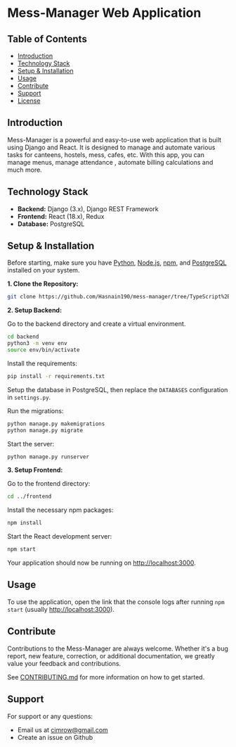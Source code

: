 # Mess-Manager Web Application

## Table of Contents

- [Introduction](#Introduction)
- [Technology Stack](#Technology-Stack)
- [Setup & Installation](#Setup--Installation)
- [Usage](#Usage)
- [Contribute](#Contribute)
- [Support](#Support)
- [License](#License)

## Introduction

Mess-Manager is a powerful and easy-to-use web application that is built using Django and React. It is designed to manage and automate various tasks for canteens, hostels, mess, cafes, etc. With this app, you can manage menus, manage attendance , automate billing calculations and much more.

## Technology Stack

- **Backend:** Django (3.x), Django REST Framework
- **Frontend:** React (18.x), Redux
- **Database:** PostgreSQL

## Setup & Installation

Before starting, make sure you have [Python](https://www.python.org/downloads/), [Node.js](https://nodejs.org/), [npm](https://www.npmjs.com/get-npm), and [PostgreSQL](https://www.postgresql.org/download/) installed on your system.

**1. Clone the Repository:**

```bash
git clone https://github.com/Hasnain190/mess-manager/tree/TypeScript%2Btest
```

**2. Setup Backend:**

Go to the backend directory and create a virtual environment.

```bash
cd backend
python3 -m venv env
source env/bin/activate
```

Install the requirements:

```bash
pip install -r requirements.txt
```

Setup the database in PostgreSQL, then replace the `DATABASES` configuration in `settings.py`.

Run the migrations:

```bash
python manage.py makemigrations
python manage.py migrate
```

Start the server:

```bash
python manage.py runserver
```

**3. Setup Frontend:**

Go to the frontend directory:

```bash
cd ../frontend
```

Install the necessary npm packages:

```bash
npm install
```

Start the React development server:

```bash
npm start
```

Your application should now be running on [http://localhost:3000](http://localhost:3000).

## Usage

To use the application, open the link that the console logs after running `npm start` (usually [http://localhost:3000](http://localhost:3000)).

## Contribute

Contributions to the Mess-Manager are always welcome. Whether it's a bug report, new feature, correction, or additional documentation, we greatly value your feedback and contributions.

See [CONTRIBUTING.md](./CONTRIBUTING.md) for more information on how to get started.

## Support

For support or any questions:

- Email us at cimrow@gmail.com
- Create an issue on Github
